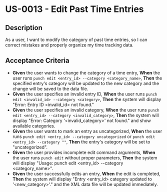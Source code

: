 # US-0013 - Edit Past Time Entries

## Description

As a user, I want to modify the category of past time entries, so I can correct mistakes and properly organize my time tracking data.

## Acceptance Criteria

* **Given** the user wants to change the category of a time entry,
  **When** the user runs `punch edit <entry_id> --category <category_name>`,
  **Then** the specified entry's category will be updated to the new category and the change will be saved to the data file.
* **Given** the user specifies an invalid entry ID,
  **When** the user runs `punch edit <invalid_id> --category <category>`,
  **Then** the system will display "Error: Entry ID <invalid_id> not found."
* **Given** the user specifies an invalid category,
  **When** the user runs `punch edit <entry_id> --category <invalid_category>`,
  **Then** the system will display "Error: Category '<invalid_category>' not found." and show available categories.
* **Given** the user wants to mark an entry as uncategorized,
  **When** the user runs `punch edit <entry_id> --category uncategorized` or `punch edit <entry_id> --category ""`,
  **Then** the entry's category will be set to "uncategorized".
* **Given** the user provides incomplete edit command arguments,
  **When** the user runs `punch edit` without proper parameters,
  **Then** the system will display "Usage: punch edit <entry_id> --category <category_name>".
* **Given** the user successfully edits an entry,
  **When** the edit is completed,
  **Then** the system will display "Entry <entry_id> category updated to '<new_category>'." and the XML data file will be updated immediately.
